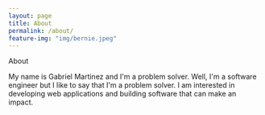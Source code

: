 ```yaml
---
layout: page
title: About
permalink: /about/
feature-img: "img/bernie.jpeg"
---
```


About

My name is Gabriel Martinez and I'm a problem solver. Well, I'm a software engineer but I like to say that I'm a problem solver. I am interested in developing web applications and building software that can make an impact.
